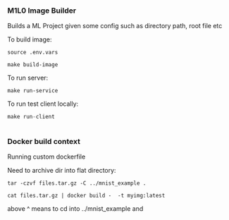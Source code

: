 ### M1L0 Image Builder

Builds a ML Project given some config such as directory path, root file etc

To build image:
```
source .env.vars

make build-image

```


To run server:
```
make run-service

```

To run test client locally:
```python
make run-client
 
```

### Docker build context

Running custom dockerfile

Need to archive dir into flat directory:
```
tar -czvf files.tar.gz -C ../mnist_example .

cat files.tar.gz | docker build -  -t myimg:latest
```

above ^ means to cd into ../mnist_example and 